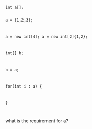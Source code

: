 


<code>
int a[];

a = {1,2,3};

a = new int[4];
a = new int[2]{1,2};

int[] b;

b = a;



for(int i : a) {

} 

</code>



what is the requirement for a?
